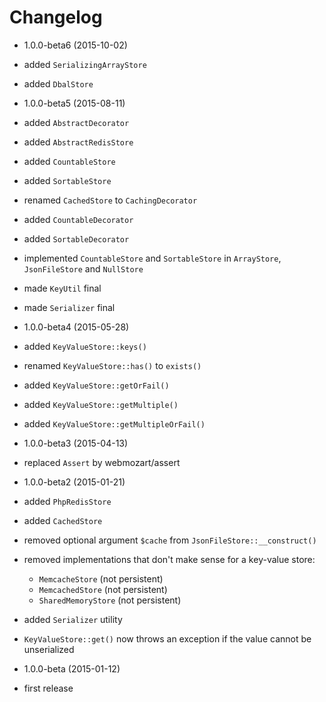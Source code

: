 Changelog
=========

* 1.0.0-beta6 (2015-10-02)

 * added `SerializingArrayStore`
 * added `DbalStore`

* 1.0.0-beta5 (2015-08-11)

 * added `AbstractDecorator`
 * added `AbstractRedisStore`
 * added `CountableStore`
 * added `SortableStore`
 * renamed `CachedStore` to `CachingDecorator`
 * added `CountableDecorator`
 * added `SortableDecorator`
 * implemented `CountableStore` and `SortableStore` in `ArrayStore`,
  `JsonFileStore` and `NullStore`
 * made `KeyUtil` final
 * made `Serializer` final

* 1.0.0-beta4 (2015-05-28)

 * added `KeyValueStore::keys()`
 * renamed `KeyValueStore::has()` to `exists()`
 * added `KeyValueStore::getOrFail()`
 * added `KeyValueStore::getMultiple()`
 * added `KeyValueStore::getMultipleOrFail()`

* 1.0.0-beta3 (2015-04-13)

 * replaced `Assert` by webmozart/assert
 
* 1.0.0-beta2 (2015-01-21)

 * added `PhpRedisStore`
 * added `CachedStore`
 * removed optional argument `$cache` from `JsonFileStore::__construct()`
 * removed implementations that don't make sense for a key-value store: 
   * `MemcacheStore` (not persistent)
   * `MemcachedStore` (not persistent)
   * `SharedMemoryStore` (not persistent)
 * added `Serializer` utility
 * `KeyValueStore::get()` now throws an exception if the value cannot be unserialized

* 1.0.0-beta (2015-01-12)

 * first release
